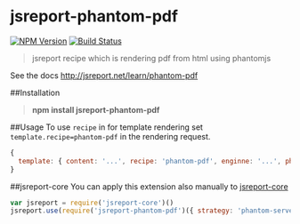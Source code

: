 # jsreport-phantom-pdf
[![NPM Version](http://img.shields.io/npm/v/jsreport-phantom-pdf.svg?style=flat-square)](https://npmjs.com/package/jsreport-phantom-pdf)
[![Build Status](https://travis-ci.org/jsreport/jsreport-phantom-pdf.png?branch=master)](https://travis-ci.org/jsreport/jsreport-phantom-pdf)

> jsreport recipe which is rendering pdf from html using phantomjs

See the docs http://jsreport.net/learn/phantom-pdf

##Installation

> **npm install jsreport-phantom-pdf**


##Usage
To use `recipe` in for template rendering set `template.recipe=phantom-pdf` in the rendering request.

```js
{
  template: { content: '...', recipe: 'phantom-pdf', enginne: '...', phantom: { ... } }
}
```

##jsreport-core
You can apply this extension also manually to [jsreport-core](https://github.com/jsreport/jsreport-core)

```js
var jsreport = require('jsreport-core')()
jsreport.use(require('jsreport-phantom-pdf')({ strategy: 'phantom-server' }))
```

